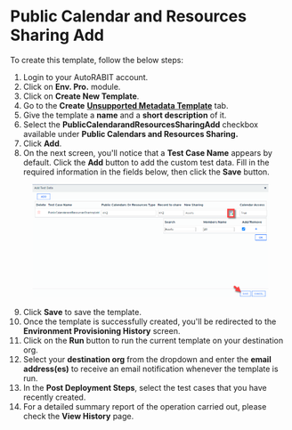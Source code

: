 # Public Calendar and Resources Sharing Add

To create this template, follow the below steps:

1. Login to your AutoRABIT account.
2. Click on **Env. Pro.** module.
3. Click on **Create New Template**.
4. Go to the **Create** [**Unsupported Metadata Template**](../) tab.
5. Give the template a **name** and a **short description** of it.
6. Select the **PublicCalendarandResourcesSharingAdd** checkbox available under **Public Calendars and Resources Sharing.**
7. Click **Add**.
8. On the next screen, you'll notice that a **Test Case Name** appears by default. Click the **Add** button to add the custom test data. Fill in the required information in the fields below, then click the **Save** button.

<figure><img src="../../../../../../.gitbook/assets/image (29).png" alt="" width="563"><figcaption></figcaption></figure>

9. Click **Save** to save the template.
10. Once the template is successfully created, you'll be redirected to the **Environment Provisioning History** screen.
11. Click on the **Run** button to run the current template on your destination org.
12. Select your **destination org** from the dropdown and enter the **email address(es)** to receive an email notification whenever the template is run.
13. In the **Post Deployment Steps**, select the test cases that you have recently created.&#x20;
14. For a detailed summary report of the operation carried out, please check the **View History** page.
